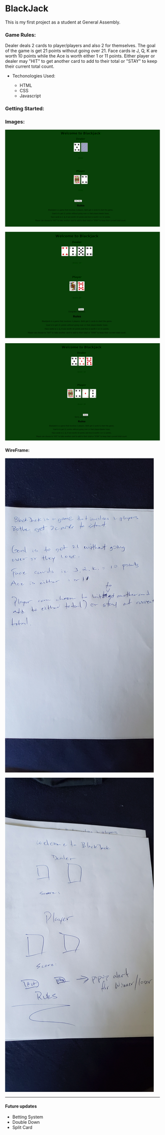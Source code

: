 # BlackJack

This is my first project as a student at General Assembly.

### Game Rules:

Dealer deals 2 cards to player/players and also 2 for themselves. The goal of the game is get 21 points without going over 21. Face cards ie J, Q, K are worth 10 points while the Ace is worth either 1 or 11 points. Either player or dealer may "HIT" to get another card to add to their total or "STAY" to keep their current total count. 

* Techonologies Used:

  * HTML
  * CSS
  * Javascript

### Getting Started:

### Images: 

![Game Start](ScreenShots/Capture.PNG)

![winner](ScreenShots/Capture2.PNG)

![loser](ScreenShots/Capture1.PNG)

#### WireFrame:

![Wireframe1](ScreenShots/20200713_170759.jpg)

![Wireframe2](ScreenShots/20200713_170814.jpg)



---------------------------------------------

#### Future updates

 
 * Betting System
 * Double Down 
 * Split Card 
